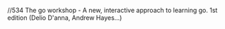 //534
The go workshop - A new, interactive approach to learning go. 1st edition (Delio D'anna, Andrew Hayes...)